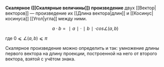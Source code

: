 
**Скалярное ([[Скалярные величины]]) произведение** двух [[Вектор|векторов]] — произведение их [[Длина вектора|длин]] и [[Косинус|косинуса]] [[Угол|угла]] между ними.

$$a⋅b=∣a∣⋅∣b∣⋅cos∠(a, b)$$

где $0⩽∠(a, b)⩽π$

Скалярное произведение можно определить и так: умножение длины первого вектора на длину проекции, построенной на него от второго вектора, взятой с учётом знака.